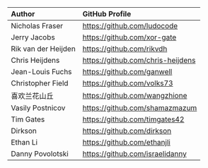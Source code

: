 | Author                          | GitHub Profile                             |
| :------------------------------ | :----------------------------------------- |
| Nicholas Fraser                 | https://github.com/ludocode                |
| Jerry Jacobs                    | https://github.com/xor-gate                |
| Rik van der Heijden             | https://github.com/rikvdh                  |
| Chris Heijdens                  | https://github.com/chris-heijdens          |
| Jean-Louis Fuchs                | https://github.com/ganwell                 |
| Christopher Field               | https://github.com/volks73                 |
| 喜欢兰花山丘                    | https://github.com/wangzhione              |
| Vasily Postnicov                | https://github.com/shamazmazum             |
| Tim Gates                       | https://github.com/timgates42              |
| Dirkson                         | https://github.com/dirkson                 |
| Ethan Li                        | https://github.com/ethanjli                |
| Danny Povolotski                | https://github.com/israelidanny            |
